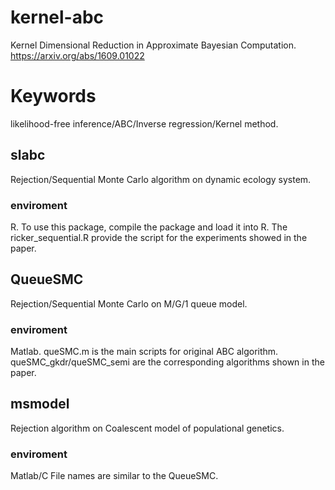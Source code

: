 # kernel-abc
Kernel Dimensional Reduction in Approximate Bayesian Computation.
https://arxiv.org/abs/1609.01022
# Keywords
likelihood-free inference/ABC/Inverse regression/Kernel method.

## slabc
Rejection/Sequential Monte Carlo algorithm on dynamic ecology system. 
### enviroment
R.
To use this package, compile the package and load it into R. The ricker_sequential.R provide the script for the experiments showed in the paper.

## QueueSMC
Rejection/Sequential Monte Carlo on M/G/1 queue model.
### enviroment
Matlab.
queSMC.m is the main scripts for original ABC algorithm.
queSMC_gkdr/queSMC_semi are the corresponding algorithms shown in the paper.

## msmodel
Rejection algorithm on Coalescent model of populational genetics.
### enviroment
Matlab/C
File names are similar to the QueueSMC.
